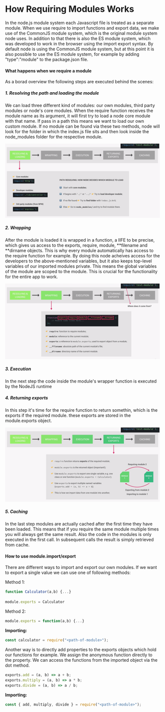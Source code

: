 # How Requiring Modules Works

In the node.js module system each Javascript file is treated as a separate module. When we use require to import functions and export data, we make use of the CommonJS module system, which is the original module system node uses. In addition to that there is also the ES module system, which was developed to work in the browser using the import export syntax. By default node is using the CommonJS module system, but at this point it is also possible to use the ES module system, for example by adding "type":"module" to the package.json file.

#### What happens when we require a module

As a borad overview the following steps are executed behind the scenes:

##### 1. Resolving the path and loading the module

We can load three different kind of modules: our own modules, third party modules or node's core modules. When the require function receives the module name as its argument, it will first try to load a node core module with that name. If pass in a path this means we want to load our own custom module. If no module can be found via these two methods, node will look for the folder in which the index.js file sits and then look inside the node_modules folder for the respective module.

![nodejs-modules-loading](../images/node-modules-loading.png)

##### 2. Wrapping

After the module is loaded it is wrapped in a function, a IIFE to be precise, which gives us access to the exports, require, module, **filename and **dirname objects. This is why every module automatically has access to the require function for example.
By doing this node acheives access for the developers to the above-mentioned variables, but it also keeps top-level variables of our imported modules private. This means the global variables of the module are scoped to the module. This is crucial for the functionality for the entire app to work.

![nodejs-modules-wrapping](../images/node-modules-wrapping.png)

##### 3. Execution

In the next step the code inside the module's wrapper function is executed by the NodeJS runtime

##### 4. Returning exports

In this step it's time for the require function to return somethin, which is the exports if the required module. these exports are stored in the module.exports object.

![nodejs-modules-returning-exports](../images/node-modules-returning-exports.png)

##### 5. Caching

In the last step modules are actually cached after the first time they have been loaded. This means that if you require the same module multiple times you will always get the same result. Also the code in the modules is only executed in the first call. In subsequent calls the result is simply retrieved from cache.

#### How to use module.import/export

There are different ways to import and export our own modules.
If we want to export a single value we can use one of following methods:

Method 1:

```js
function Calculator(a,b) {...}

module.exports = Calculator
```

Method 2:

```js
module.exports = function(a,b) {...}
```

**Importing:**

```js
const calculator = require("<path-of-module>");
```

Another way is to directly add properties to the exports objects which hold our functions for example. We assign the anonymous function directly to the property. We can access the functions from the imported object via the dot method.

```js
exports.add = (a, b) => a + b;
exports.multiply = (a, b) => a * b;
exports.divide = (a, b) => a / b;
```

**Importing:**

```js
const { add, multiply, divide } = require("<path-of-module>");
```
